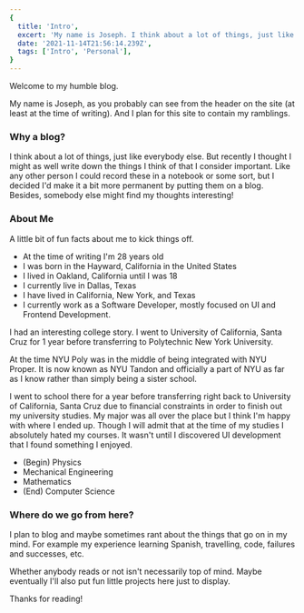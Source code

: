 ```yaml
---
{
  title: 'Intro',
  excert: 'My name is Joseph. I think about a lot of things, just like everybody else. But recently I thought I might as well write down the things I think of that I consider important...',
  date: '2021-11-14T21:56:14.239Z',
  tags: ['Intro', 'Personal'],
}
---
```


Welcome to my humble blog.

My name is Joseph, as you probably can see from the header on the site (at least at the time of writing). And I plan for this site to contain my ramblings.

### Why a blog?

I think about a lot of things, just like everybody else. But recently I thought I might as well write down the things I think of that I consider important. Like any other person I could record these in a notebook or some sort, but I decided I'd make it a bit more permanent by putting them on a blog. Besides, somebody else might find my thoughts interesting!

### About Me

A little bit of fun facts about me to kick things off.

- At the time of writing I'm 28 years old
- I was born in the Hayward, California in the United States
- I lived in Oakland, California until I was 18
- I currently live in Dallas, Texas
- I have lived in California, New York, and Texas
- I currently work as a Software Developer, mostly focused on UI and Frontend Development.

I had an interesting college story. I went to University of California, Santa Cruz for 1 year before transferring to Polytechnic New York University.

At the time NYU Poly was in the middle of being integrated with NYU Proper. It is now known as NYU Tandon and officially a part of NYU as far as I know rather than simply being a sister school.

I went to school there for a year before transferring right back to University of California, Santa Cruz due to financial constraints in order to finish out my university studies. My major was all over the place but I think I'm happy with where I ended up. Though I will admit that at the time of my studies I absolutely hated my courses. It wasn't until I discovered UI development that I found something I enjoyed.

- (Begin) Physics
- Mechanical Engineering
- Mathematics
- (End) Computer Science

### Where do we go from here?

I plan to blog and maybe sometimes rant about the things that go on in my mind. For example my experience learning Spanish, travelling, code, failures and successes, etc.

Whether anybody reads or not isn't necessarily top of mind. Maybe eventually I'll also put fun little projects here just to display.

Thanks for reading!
